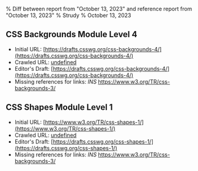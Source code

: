 % Diff between report from "October 13, 2023" and reference report from "October 13, 2023"
% Strudy
% October 13, 2023

## CSS Backgrounds Module Level 4

- Initial URL: [https://drafts.csswg.org/css-backgrounds-4/](https://drafts.csswg.org/css-backgrounds-4/)
- Crawled URL: [undefined](undefined)
- Editor's Draft: [https://drafts.csswg.org/css-backgrounds-4/](https://drafts.csswg.org/css-backgrounds-4/)
- Missing references for links: *INS* https://www.w3.org/TR/css-backgrounds-3/


## CSS Shapes Module Level 1

- Initial URL: [https://www.w3.org/TR/css-shapes-1/](https://www.w3.org/TR/css-shapes-1/)
- Crawled URL: [undefined](undefined)
- Editor's Draft: [https://drafts.csswg.org/css-shapes-1/](https://drafts.csswg.org/css-shapes-1/)
- Missing references for links: *INS* https://www.w3.org/TR/css-backgrounds-3/



